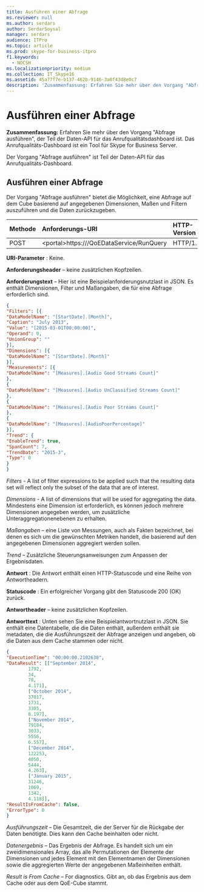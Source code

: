 ```yaml
---
title: Ausführen einer Abfrage
ms.reviewer: null
ms.author: serdars
author: SerdarSoysal
manager: serdars
audience: ITPro
ms.topic: article
ms.prod: skype-for-business-itpro
f1.keywords:
  - NOCSH
ms.localizationpriority: medium
ms.collection: IT_Skype16
ms.assetid: 45a77f7e-b137-462b-9146-3a0f43d8e0c7
description: 'Zusammenfassung: Erfahren Sie mehr über den Vorgang "Abfrage ausführen", der Teil der Daten-API für das Anrufqualitätsdashboard ist. Das Anrufqualitäts-Dashboard ist ein Tool für Skype for Business Server.'
---
```


# <a name="run-query"></a>Ausführen einer Abfrage

**Zusammenfassung:** Erfahren Sie mehr über den Vorgang "Abfrage ausführen", der Teil der Daten-API für das Anrufqualitätsdashboard ist. Das Anrufqualitäts-Dashboard ist ein Tool für Skype for Business Server.

Der Vorgang "Abfrage ausführen" ist Teil der Daten-API für das Anrufqualitäts-Dashboard.

## <a name="run-query"></a>Ausführen einer Abfrage

Der Vorgang "Abfrage ausführen" bietet die Möglichkeit, eine Abfrage auf dem Cube basierend auf angegebenen Dimensionen, Maßen und Filtern auszuführen und die Daten zurückzugeben.


|**Methode**|**Anforderungs-URI**|**HTTP-Version**|
|:-----|:-----|:-----|
|POST  <br/> |\<portal\>https:///QoEDataService/RunQuery  <br/> |HTTP/1.1  <br/> |

 **URI-Parameter** : Keine.

 **Anforderungsheader** – keine zusätzlichen Kopfzeilen.

 **Anforderungstext** – Hier ist eine Beispielanforderungsnutzlast in JSON. Es enthält Dimensionen, Filter und Maßangaben, die für eine Abfrage erforderlich sind.

```json
{
"Filters": [{
"DataModelName": "[StartDate].[Month]",
"Caption": "July 2013",
"Value": "[2015-03-01T00:00:00]",
"Operand": 0,
"UnionGroup": ""
}],
"Dimensions": [{
"DataModelName": "[StartDate].[Month]"
}],
"Measurements": [{
"DataModelName": "[Measures].[Audio Good Streams Count]"
},
{
"DataModelName": "[Measures].[Audio UnClassified Streams Count]"
},
{
"DataModelName": "[Measures].[Audio Poor Streams Count]"
},
{
"DataModelName": "[Measures].[AudioPoorPercentage]"
}],
"Trend": {
"EnableTrend": true,
"SpanCount": 7,
"TrendDate": "2015-3",
"Type": 0
}
}
```

 *Filters*  - A list of filter expressions to be applied such that the resulting data set will reflect only the subset of the data that are of interest.

 *Dimensions*  - A list of dimensions that will be used for aggregating the data. Mindestens eine Dimension ist erforderlich, es können jedoch mehrere Dimensionen angegeben werden, um zusätzliche Unteraggregationenebenen zu erhalten.

 *Maßangaben*  – eine Liste von Messungen, auch als Fakten bezeichnet, bei denen es sich um die gewünschten Metriken handelt, die basierend auf den angegebenen Dimensionen aggregiert werden sollen.

 *Trend*  – Zusätzliche Steuerungsanweisungen zum Anpassen der Ergebnisdaten.

 **Antwort** : Die Antwort enthält einen HTTP-Statuscode und eine Reihe von Antwortheadern.

 **Statuscode** : Ein erfolgreicher Vorgang gibt den Statuscode 200 (OK) zurück.

 **Antwortheader** – keine zusätzlichen Kopfzeilen.

 **Antworttext** : Unten sehen Sie eine Beispielantwortnutzlast in JSON. Sie enthält eine Datentabelle, die die Daten enthält, außerdem enthält sie metadaten, die die Ausführungszeit der Abfrage anzeigen und angeben, ob die Daten aus dem Cache stammen oder nicht.

```json
{
"ExecutionTime": "00:00:00.2102630",
"DataResult": [["September 2014",
        1792,
        34,
        78,
        4.171],
        ["October 2014",
        37017,
        1731,
        3305,
        8.197],
        ["November 2014",
        79184,
        3033,
        5556,
        6.557],
        ["December 2014",
        122253,
        4050,
        5444,
        4.263],
        ["January 2015",
        31246,
        1069,
        1342,
        4.118]],
"ResultIsFromCache": false,
"ErrorType": 0
}
```

 *Ausführungszeit*  – Die Gesamtzeit, die der Server für die Rückgabe der Daten benötigte. Dies kann den Cache beinhalten oder nicht.

 *Datenergebnis*  – Das Ergebnis der Abfrage. Es handelt sich um ein zweidimensionales Array, das alle Permutationen der Elemente der Dimensionen und jedes Element mit den Elementnamen der Dimensionen sowie die aggregierten Werte der angegebenen Maßeinheiten enthält.

 *Result is From Cache*  – For diagnostics. Gibt an, ob das Ergebnis aus dem Cache oder aus dem QoE-Cube stammt.
